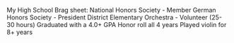 
My High School Brag sheet:
National Honors Society - Member
German Honors Society - President
District Elementary Orchestra - Volunteer (25-30 hours)
Graduated with a 4.0+ GPA
Honor roll all 4 years
Played violin for 8+ years

